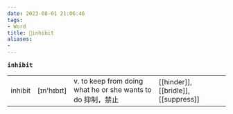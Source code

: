 ```yaml
---
date: 2023-08-01 21:06:46
tags: 
- Word
title: 📖inhibit
aliases: 
- 
---
```


<pre><strong>inhibit</strong></pre>
|   |   |   |   |
|---|---|---|---|
|inhibit|[ɪn'hɪbɪt]|v. to keep from doing what he or she wants to do 抑制，禁⽌|[[hinder]], [[bridle]], [[suppress]]|